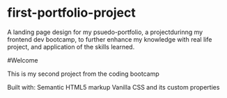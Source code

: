 # first-portfolio-project

A landing page design for my psuedo-portfolio, a projectdurinng my frontend dev bootcamp, to further enhance my knowledge with real life project, and application of the skills learned.

#Welcome

This is my second project from the coding bootcamp

Built with:
Semantic HTML5 markup
Vanilla CSS and its custom properties
